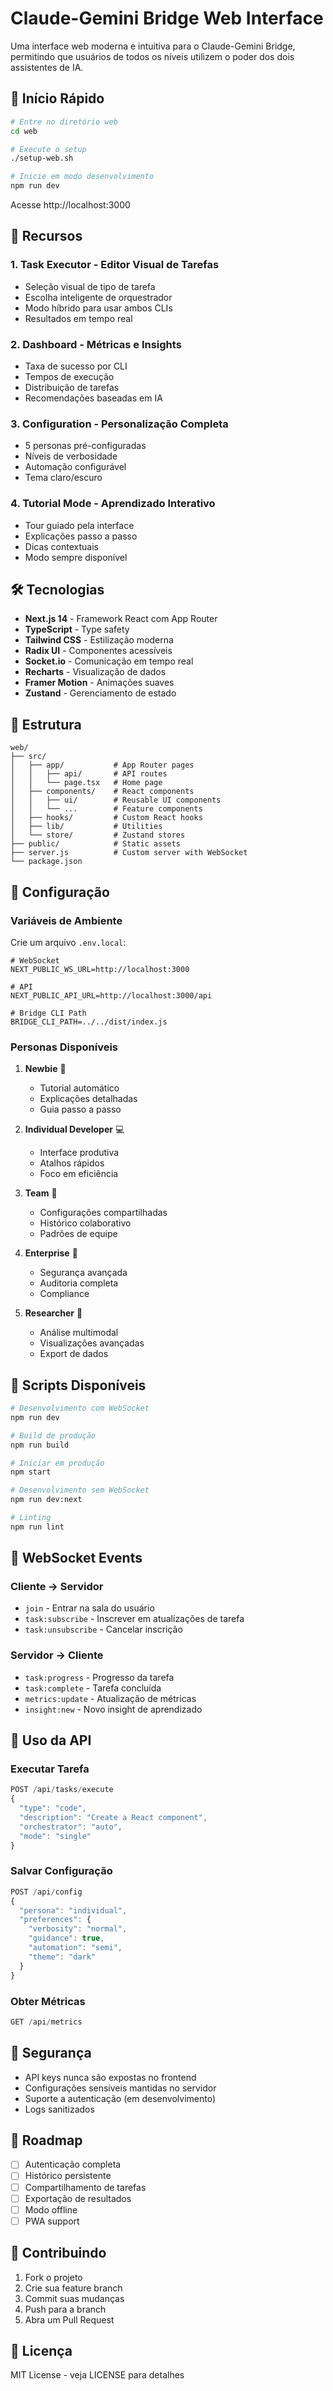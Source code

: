 # Claude-Gemini Bridge Web Interface

Uma interface web moderna e intuitiva para o Claude-Gemini Bridge, permitindo que usuários de todos os níveis utilizem o poder dos dois assistentes de IA.

## 🚀 Início Rápido

```bash
# Entre no diretório web
cd web

# Execute o setup
./setup-web.sh

# Inicie em modo desenvolvimento
npm run dev
```

Acesse http://localhost:3000

## 🎨 Recursos

### 1. **Task Executor** - Editor Visual de Tarefas
- Seleção visual de tipo de tarefa
- Escolha inteligente de orquestrador
- Modo híbrido para usar ambos CLIs
- Resultados em tempo real

### 2. **Dashboard** - Métricas e Insights
- Taxa de sucesso por CLI
- Tempos de execução
- Distribuição de tarefas
- Recomendações baseadas em IA

### 3. **Configuration** - Personalização Completa
- 5 personas pré-configuradas
- Níveis de verbosidade
- Automação configurável
- Tema claro/escuro

### 4. **Tutorial Mode** - Aprendizado Interativo
- Tour guiado pela interface
- Explicações passo a passo
- Dicas contextuais
- Modo sempre disponível

## 🛠️ Tecnologias

- **Next.js 14** - Framework React com App Router
- **TypeScript** - Type safety
- **Tailwind CSS** - Estilização moderna
- **Radix UI** - Componentes acessíveis
- **Socket.io** - Comunicação em tempo real
- **Recharts** - Visualização de dados
- **Framer Motion** - Animações suaves
- **Zustand** - Gerenciamento de estado

## 📁 Estrutura

```
web/
├── src/
│   ├── app/           # App Router pages
│   │   ├── api/       # API routes
│   │   └── page.tsx   # Home page
│   ├── components/    # React components
│   │   ├── ui/        # Reusable UI components
│   │   └── ...        # Feature components
│   ├── hooks/         # Custom React hooks
│   ├── lib/           # Utilities
│   └── store/         # Zustand stores
├── public/            # Static assets
├── server.js          # Custom server with WebSocket
└── package.json
```

## 🔧 Configuração

### Variáveis de Ambiente

Crie um arquivo `.env.local`:

```env
# WebSocket
NEXT_PUBLIC_WS_URL=http://localhost:3000

# API
NEXT_PUBLIC_API_URL=http://localhost:3000/api

# Bridge CLI Path
BRIDGE_CLI_PATH=../../dist/index.js
```

### Personas Disponíveis

1. **Newbie** 🌱
   - Tutorial automático
   - Explicações detalhadas
   - Guia passo a passo

2. **Individual Developer** 💻
   - Interface produtiva
   - Atalhos rápidos
   - Foco em eficiência

3. **Team** 👥
   - Configurações compartilhadas
   - Histórico colaborativo
   - Padrões de equipe

4. **Enterprise** 🏢
   - Segurança avançada
   - Auditoria completa
   - Compliance

5. **Researcher** 🔬
   - Análise multimodal
   - Visualizações avançadas
   - Export de dados

## 🚀 Scripts Disponíveis

```bash
# Desenvolvimento com WebSocket
npm run dev

# Build de produção
npm run build

# Iniciar em produção
npm start

# Desenvolvimento sem WebSocket
npm run dev:next

# Linting
npm run lint
```

## 🔌 WebSocket Events

### Cliente → Servidor
- `join` - Entrar na sala do usuário
- `task:subscribe` - Inscrever em atualizações de tarefa
- `task:unsubscribe` - Cancelar inscrição

### Servidor → Cliente
- `task:progress` - Progresso da tarefa
- `task:complete` - Tarefa concluída
- `metrics:update` - Atualização de métricas
- `insight:new` - Novo insight de aprendizado

## 🎯 Uso da API

### Executar Tarefa
```javascript
POST /api/tasks/execute
{
  "type": "code",
  "description": "Create a React component",
  "orchestrator": "auto",
  "mode": "single"
}
```

### Salvar Configuração
```javascript
POST /api/config
{
  "persona": "individual",
  "preferences": {
    "verbosity": "normal",
    "guidance": true,
    "automation": "semi",
    "theme": "dark"
  }
}
```

### Obter Métricas
```javascript
GET /api/metrics
```

## 🔐 Segurança

- API keys nunca são expostas no frontend
- Configurações sensíveis mantidas no servidor
- Suporte a autenticação (em desenvolvimento)
- Logs sanitizados

## 🚧 Roadmap

- [ ] Autenticação completa
- [ ] Histórico persistente
- [ ] Compartilhamento de tarefas
- [ ] Exportação de resultados
- [ ] Modo offline
- [ ] PWA support

## 🤝 Contribuindo

1. Fork o projeto
2. Crie sua feature branch
3. Commit suas mudanças
4. Push para a branch
5. Abra um Pull Request

## 📝 Licença

MIT License - veja LICENSE para detalhes